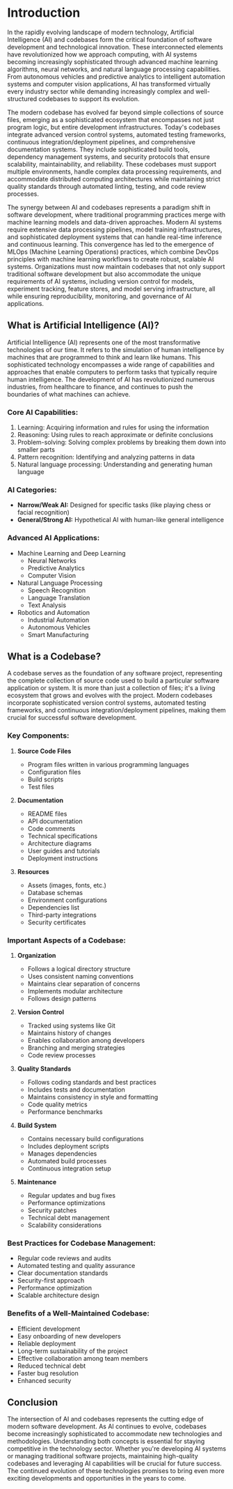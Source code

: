 # Introduction

In the rapidly evolving landscape of modern technology, Artificial Intelligence (AI) and codebases form the critical foundation of software development and technological innovation. These interconnected elements have revolutionized how we approach computing, with AI systems becoming increasingly sophisticated through advanced machine learning algorithms, neural networks, and natural language processing capabilities. From autonomous vehicles and predictive analytics to intelligent automation systems and computer vision applications, AI has transformed virtually every industry sector while demanding increasingly complex and well-structured codebases to support its evolution.

The modern codebase has evolved far beyond simple collections of source files, emerging as a sophisticated ecosystem that encompasses not just program logic, but entire development infrastructures. Today's codebases integrate advanced version control systems, automated testing frameworks, continuous integration/deployment pipelines, and comprehensive documentation systems. They include sophisticated build tools, dependency management systems, and security protocols that ensure scalability, maintainability, and reliability. These codebases must support multiple environments, handle complex data processing requirements, and accommodate distributed computing architectures while maintaining strict quality standards through automated linting, testing, and code review processes.

The synergy between AI and codebases represents a paradigm shift in software development, where traditional programming practices merge with machine learning models and data-driven approaches. Modern AI systems require extensive data processing pipelines, model training infrastructures, and sophisticated deployment systems that can handle real-time inference and continuous learning. This convergence has led to the emergence of MLOps (Machine Learning Operations) practices, which combine DevOps principles with machine learning workflows to create robust, scalable AI systems. Organizations must now maintain codebases that not only support traditional software development but also accommodate the unique requirements of AI systems, including version control for models, experiment tracking, feature stores, and model serving infrastructure, all while ensuring reproducibility, monitoring, and governance of AI applications.

## What is Artificial Intelligence (AI)?

Artificial Intelligence (AI) represents one of the most transformative technologies of our time. It refers to the simulation of human intelligence by machines that are programmed to think and learn like humans. This sophisticated technology encompasses a wide range of capabilities and approaches that enable computers to perform tasks that typically require human intelligence. The development of AI has revolutionized numerous industries, from healthcare to finance, and continues to push the boundaries of what machines can achieve.

### Core AI Capabilities:

1. Learning: Acquiring information and rules for using the information
2. Reasoning: Using rules to reach approximate or definite conclusions
3. Problem-solving: Solving complex problems by breaking them down into smaller parts
4. Pattern recognition: Identifying and analyzing patterns in data
5. Natural language processing: Understanding and generating human language

### AI Categories:

- **Narrow/Weak AI:** Designed for specific tasks (like playing chess or facial recognition)
- **General/Strong AI:** Hypothetical AI with human-like general intelligence

### Advanced AI Applications:

- Machine Learning and Deep Learning
  - Neural Networks
  - Predictive Analytics
  - Computer Vision
- Natural Language Processing
  - Speech Recognition
  - Language Translation
  - Text Analysis
- Robotics and Automation
  - Industrial Automation
  - Autonomous Vehicles
  - Smart Manufacturing

## What is a Codebase?

A codebase serves as the foundation of any software project, representing the complete collection of source code used to build a particular software application or system. It is more than just a collection of files; it's a living ecosystem that grows and evolves with the project. Modern codebases incorporate sophisticated version control systems, automated testing frameworks, and continuous integration/deployment pipelines, making them crucial for successful software development.

### Key Components:

1. **Source Code Files**

   - Program files written in various programming languages
   - Configuration files
   - Build scripts
   - Test files

2. **Documentation**

   - README files
   - API documentation
   - Code comments
   - Technical specifications
   - Architecture diagrams
   - User guides and tutorials
   - Deployment instructions

3. **Resources**
   - Assets (images, fonts, etc.)
   - Database schemas
   - Environment configurations
   - Dependencies list
   - Third-party integrations
   - Security certificates

### Important Aspects of a Codebase:

1. **Organization**

   - Follows a logical directory structure
   - Uses consistent naming conventions
   - Maintains clear separation of concerns
   - Implements modular architecture
   - Follows design patterns

2. **Version Control**

   - Tracked using systems like Git
   - Maintains history of changes
   - Enables collaboration among developers
   - Branching and merging strategies
   - Code review processes

3. **Quality Standards**

   - Follows coding standards and best practices
   - Includes tests and documentation
   - Maintains consistency in style and formatting
   - Code quality metrics
   - Performance benchmarks

4. **Build System**

   - Contains necessary build configurations
   - Includes deployment scripts
   - Manages dependencies
   - Automated build processes
   - Continuous integration setup

5. **Maintenance**
   - Regular updates and bug fixes
   - Performance optimizations
   - Security patches
   - Technical debt management
   - Scalability considerations

### Best Practices for Codebase Management:

- Regular code reviews and audits
- Automated testing and quality assurance
- Clear documentation standards
- Security-first approach
- Performance optimization
- Scalable architecture design

### Benefits of a Well-Maintained Codebase:

- Efficient development
- Easy onboarding of new developers
- Reliable deployment
- Long-term sustainability of the project
- Effective collaboration among team members
- Reduced technical debt
- Faster bug resolution
- Enhanced security

## Conclusion

The intersection of AI and codebases represents the cutting edge of modern software development. As AI continues to evolve, codebases become increasingly sophisticated to accommodate new technologies and methodologies. Understanding both concepts is essential for staying competitive in the technology sector. Whether you're developing AI systems or managing traditional software projects, maintaining high-quality codebases and leveraging AI capabilities will be crucial for future success. The continued evolution of these technologies promises to bring even more exciting developments and opportunities in the years to come.
